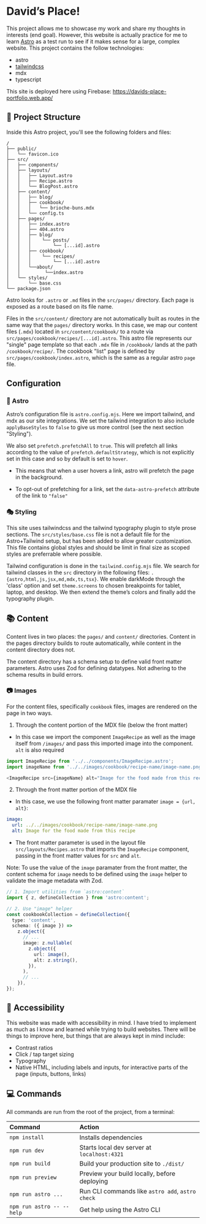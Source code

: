 # David’s Place!

This project allows me to showcase my work and share my thoughts in interests (end goal). However, this website is actually practice for me to learn [Astro](https://astro.build/) as a test run to see if it makes sense for a large, complex website. This project contains the follow technologies:

- astro
- [tailwindcss](https://tailwindcss.com/)
- mdx
- typescript

This site is deployed here using Firebase: https://davids-place-portfolio.web.app/

## 🚀 Project Structure

Inside this Astro project, you'll see the following folders and files:

```text
/
├── public/
│   └── favicon.ico
├── src/
│   ├── components/
│   ├── layouts/
│   │   ├── Layout.astro
│   │   ├── Recipe.astro
│   │   └── BlogPost.astro
│   ├── content/
│   │   ├── blog/
│   │   ├── cookbook/
│   │   │   └── brioche-buns.mdx
│   │   └── config.ts
│   ├── pages/
│   │   ├── index.astro
│   │   ├── 404.astro
│   │   ├── blog/
│   │   │    └── posts/
│   │   │        └── [...id].astro
│   │   ├── cookbook/
│   │   │    └── recipes/
│   │   │        └── [...id].astro
│   │   └──about/
│   │         └──index.astro
│   └── styles/
│       └── base.css
└── package.json
```

Astro looks for `.astro` or `.md` files in the `src/pages/` directory. Each page is exposed as a route based on its file name.

Files in the `src/content/` directory are not automatically built as routes in the same way that the `pages/` directory works. In this case, we map our content files (`.mdx`) located in `src/content/cookbook/` to a route via `src/pages/cookbook/recipes/[...id].astro`. This astro file represents our "single" page template so that each `.mdx` file in `/cookbook/` lands at the path `/cookbook/recipe/`. The cookbook "list" page is defined by `src/pages/cookbook/index.astro`, which is the same as a regular astro `page` file.

## Configuration

### 🔧 Astro

Astro’s configuration file is `astro.config.mjs`. Here we import tailwind, and mdx as our site integrations. We set the tailwind integration to also include `applyBaseStyles` to `false` to give us more control (see the next section "Styling").

We also set `prefetch.prefetchAll` to `true`. This will prefetch all links according to the value of `prefetch.defaultStrategy`, which is not explicitly set in this case and so by default is set to `hover`.

- This means that when a user hovers a link, astro will prefetch the page in the background.

- To opt-out of prefetching for a link, set the `data-astro-prefetch` attribute of the link to `"false"`

### 🎭 Styling

This site uses tailwindcss and the tailwind typography plugin to style prose sections. The `src/styles/base.css` file is not a default file for the Astro+Tailwind setup, but has been added to allow greater customization. This file contains global styles and should be limit in final size as scoped styles are preferrable where possible.

Tailwind configuration is done in the `tailwind.config.mjs` file. We search for tailwind classes in the `src` directory in the following files: `.{astro,html,js,jsx,md,mdx,ts,tsx}`. We enable darkMode through the 'class' option and set `theme.screens` to chosen breakpoints for tablet, laptop, and desktop. We then extend the theme’s colors and finally add the typography plugin.

## 📚 Content

Content lives in two places: the `pages/` and `content/` directories. Content in the pages directory builds to route automatically, while content in the content directory does not.

The content directory has a schema setup to define valid front matter parameters. Astro uses Zod for defining datatypes. Not adhering to the schema results in build errors.

### 📷 Images

For the content files, specifically `cookbook` files, images are rendered on the page in two ways.

1. Through the content portion of the MDX file (below the front matter)

- In this case we import the component `ImageRecipe` as well as the image itself from `/images/` and pass this imported image into the component. `alt` is also required

```js
import ImageRecipe from '../../components/ImageRecipe.astro';
import imageName from '../../images/cookbook/recipe-name/image-name.png';

<ImageRecipe src={imageName} alt="Image for the food made from this recipe" />;
```

2. Through the front matter portion of the MDX file

- In this case, we use the following front matter paramater `image = {url, alt}`:

```yaml
image:
  url: ../../images/cookbook/recipe-name/image-name.png
  alt: Image for the food made from this recipe
```

- The front matter parameter is used in the layout file `src/layouts/Recipes.astro` that imports the `ImageRecipe` component, passing in the front matter values for `src` and `alt`.

Note: To use the value of the `image` paramater from the front matter, the content schema for `image` needs to be defined using the `image` helper to validate the image metadata with Zod.

```ts
// 1. Import utilities from `astro:content`
import { z, defineCollection } from 'astro:content';

// 2. Use "image" helper
const cookbookCollection = defineCollection({
  type: 'content',
  schema: ({ image }) =>
    z.object({
      // ...
      image: z.nullable(
        z.object({
          url: image(),
          alt: z.string(),
        }),
      ),
      // ...
    }),
});
```

## 🌈 Accessibility

This website was made with accessibility in mind. I have tried to implement as much as I know and learned while trying to build websites. There will be things to improve here, but things that are always kept in mind include:

- Contrast ratios
- Click / tap target sizing
- Typography
- Native HTML, including labels and inputs, for interactive parts of the page (inputs, buttons, links)

## 💻 Commands

All commands are run from the root of the project, from a terminal:

| Command                   | Action                                           |
| :------------------------ | :----------------------------------------------- |
| `npm install`             | Installs dependencies                            |
| `npm run dev`             | Starts local dev server at `localhost:4321`      |
| `npm run build`           | Build your production site to `./dist/`          |
| `npm run preview`         | Preview your build locally, before deploying     |
| `npm run astro ...`       | Run CLI commands like `astro add`, `astro check` |
| `npm run astro -- --help` | Get help using the Astro CLI                     |
